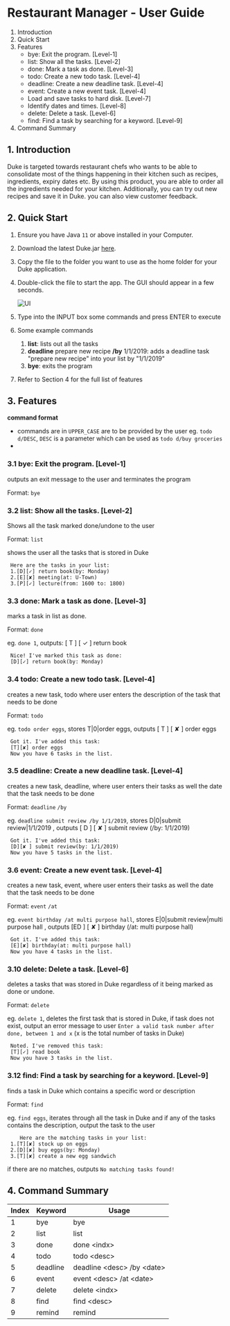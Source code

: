 # Restaurant Manager - User Guide

1.  Introduction
2. Quick Start
3. Features
   - bye: Exit the program. [Level-1]
   - list: Show all the tasks. [Level-2]
   - done: Mark a task as done. [Level-3]
   - todo: Create a new todo task. [Level-4]
   - deadline: Create a new deadline task. [Level-4]
   - event: Create a new event task. [Level-4]
   - Load and save tasks to hard disk. [Level-7]
   - Identify dates and times. [Level-8]
   - delete: Delete a task. [Level-6]
   - find: Find a task by searching for a keyword. [Level-9]
4. Command Summary

## 1. Introduction

Duke is targeted towards restaurant chefs who wants to be able to consolidate most of the things happening in their kitchen such as recipes, ingredients, expiry dates etc. By using this product, you are able to order all the ingredients needed for your kitchen. Additionally, you can try out new recipes and save it in Duke. you can also view customer feedback.

## 2. Quick Start

1. Ensure you have Java `11` or above installed in your Computer.

2. Download the latest Duke.jar [here](https://github.com/AY1920S1-CS2113-T14-2/main/releases).

3. Copy the file to the folder you want to use as the home folder for your Duke application.

4. Double-click the file to start the app. The GUI should appear in a few seconds.

   ![UI](https://github.com/9hafidz6/main/blob/master/docs/images/UI.png)

5. Type into the INPUT box some commands and press ENTER to execute

6. Some example commands

   1. **list**: lists out all the tasks
   2. **deadline** prepare new recipe **/by** 1/1/2019: adds a deadline task "prepare new recipe" into your list by "1/1/2019"
   3. **bye**: exits the program

7. Refer to Section 4 for the full list of features

## 3. Features

**command format**

- commands are in `UPPER_CASE` are to be provided by the user eg. `todo d/DESC`, `DESC` is a parameter which can be used as `todo d/buy groceries`
-

### 3.1 bye: Exit the program. [Level-1]

outputs an exit message to the user and terminates the program

Format: `bye` 

### 3.2 list: Show all the tasks. [Level-2]

Shows all the task marked done/undone to the user

Format: `list`

shows the user all the tasks that is stored in Duke

	 Here are the tasks in your list:
	 1.[D][✓] return book(by: Monday)
	 2.[E][✘] meeting(at: U-Town)
	 3.[P][✓] lecture(from: 1600 to: 1800)
### 3.3 done: Mark a task as done. [Level-3]

marks a task in list as done.

Format: `done` <indx>

eg. `done 1`, outputs: [ T ] [ ✓ ] return book

	 Nice! I've marked this task as done:
	 [D][✓] return book(by: Monday)
### 3.4 todo: Create a new todo task. [Level-4]

creates  a new task, todo where user enters the description of the task that needs to be done

Format: `todo` <desc>

eg. `todo order eggs`, stores T|0|order eggs, outputs [ T ] [ ✘ ] order eggs

	 Got it. I've added this task:
	 [T][✘] order eggs
	 Now you have 6 tasks in the list.
### 3.5 deadline: Create a new deadline task. [Level-4]

creates a new task, deadline, where user enters their tasks as well the date that the task needs to be done

Format: `deadline` <desc> `/by` <desc>

eg. `deadline submit review /by 1/1/2019`, stores D|0|submit review|1/1/2019 , outputs [ D ] [ ✘ ] submit review (/by: 1/1/2019)

	 Got it. I've added this task:
	 [D][✘ ] submit review(by: 1/1/2019)
	 Now you have 5 tasks in the list.
### 3.6 event: Create a new event task. [Level-4]

creates a new task, event, where user enters their tasks as well the date that the task needs to be done

Format: `event`<desc> `/at` <desc>

eg. `event birthday /at multi purpose hall`, stores E|0|submit review|multi purpose hall , outputs       [ED ] [ ✘ ] birthday (/at: multi purpose hall)

	 Got it. I've added this task:
	 [E][✘] birthday(at: multi purpose hall)
	 Now you have 4 tasks in the list.


### 3.10 delete: Delete a task. [Level-6]

deletes a tasks that was stored in Duke regardless of it being marked as done or undone.

Format: `delete` <indx>

eg. `delete 1`, deletes the first task that is stored in Duke, if task does not exist, output an error message to user `Enter a valid task number after done, between 1 and x` (x is the total number of tasks in Duke)

	 Noted. I've removed this task:
	 [T][✓] read book
	 Now you have 3 tasks in the list.
### 3.12 find: Find a task by searching for a keyword. [Level-9]

finds a task in Duke which contains a specific word or description

Format: `find` <desc>

eg. `find eggs`, iterates through all the task in Duke and if any of the tasks contains the description, output the task to the user

	 	Here are the matching tasks in your list:
	 1.[T][✘] stock up on eggs
	 2.[D][✘] buy eggs(by: Monday)
	 3.[T][✘] create a new egg sandwich
if there are no matches, outputs `No matching tasks found!`

## 4. Command Summary

Index | Keyword  | Usage
----- | -------- | ----------
1     | bye      | bye
2     | list     | list
3     | done     | done \<indx\>
4     | todo     | todo \<desc\>
5     | deadline | deadline \<desc\> /by \<date\>
6     | event    | event \<desc\> /at \<date\>
7     | delete   | delete \<indx\>
8     | find     | find \<desc\>
9 | remind | remind
